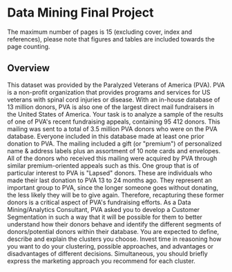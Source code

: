# Data Mining Final Project

The maximum number of pages is 15 (excluding cover, index and references), please note that
figures and tables are included towards the page counting.

## Overview

This dataset was provided by the Paralyzed Veterans of America (PVA). PVA is a non-profit organization that provides programs and services for US veterans with spinal cord injuries or disease. With an in-house database of 13 million donors, PVA is also one of the largest direct mail fundraisers in the United States of America. Your task is to analyze a sample of the results of one of PVA's recent fundraising appeals, containing 95 412 donors. This mailing was sent to a total of 3.5 million PVA donors who were on the PVA database. Everyone included in this database made at least one prior donation to PVA. The mailing included a gift (or "premium") of personalized name & address labels plus an assortment of 10 note cards and envelopes. All of the donors who received this mailing were acquired by PVA through similar premium-oriented appeals such as this. One group that is of particular interest to PVA is "Lapsed" donors. These are individuals who made their last donation to PVA 13 to 24 months ago. They represent an important group to PVA, since the longer someone goes without donating, the less likely they will be to give again. Therefore, recapturing these former donors is a critical aspect of PVA's fundraising efforts. As a Data Mining/Analytics Consultant, PVA asked you to develop a Customer Segmentation in such a way that it will be possible for them to better understand how their donors behave and identify the different segments of donors/potential donors within their database. You are expected to define, describe and explain the clusters you choose. Invest time in reasoning how you want to do your clustering, possible approaches, and advantages or disadvantages of different decisions. Simultaneous, you should briefly express the marketing approach you recommend for each cluster.